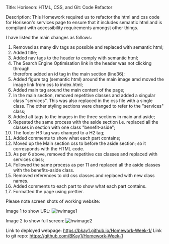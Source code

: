 Title: Horiseon: HTML, CSS, and Git: Code Refactor

Description:
This Homework required us to refactor the html and css code for Horiseon's services page to ensure that it includes semantic html and is compliant with accessibility requirements amongst other things.

I have listed the main changes as follows:

1. Removed as many div tags as possible and replaced with semantic html;
2. Added title;
3. Added nav tags to the header to comply with semantic html;
4. The Search Engine Optimisation link in the header was not clicking through  
   therefore added an id tag in the main section (line36);
5. Added figure tag (semantic html) around the main image amd moved the image link from css to index.html;
6. Added main tag around the main content of the page;
7. In the main section, removed repetitive classes and added a singular class
   "services". This was also replaced in the css file with a single class. The other styling sections were changed to refer to the "services" class;
8. Added alt tags to the images in the three sections in main and aside;
9. Repeated the same process with the aside section i.e. replaced all the
   classes in section with one class "benefit-aside";
10. The footer H3 tag was changed to a H2 tag;
11. Added comments to show what each part contains;
12. Moved up the Main section css to before the aside section; so it corresponds with the HTML code.
13. As per 6 above, removed the repetitive css classes and replaced with services class;
14. Followed the same process as per 11 and replaced all the aside classes with the benefits-aside class.
15. Removed references to old css classes and replaced with new class names.
16. Added comments to each part to show what each part contains.
17. Formatted the page using prettier.

Please note screen shots of working website:

Image 1 to show URL: ![hwimage1](./assets/images/hwimage1.png)

Image 2 to show full screen: ![hwimage2](./assets/images/hwimage2.png)

Link to deployed webpage: https://bkay1.github.io/Homework-Week-1/
Link to git repo: https://github.com/BKay1/Homework-Week-1
